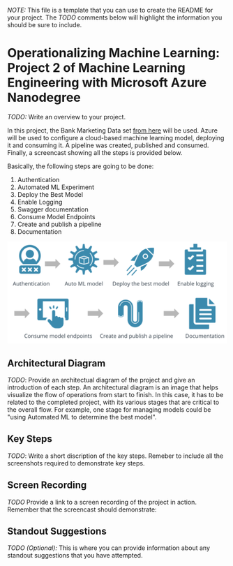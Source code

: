 *NOTE:* This file is a template that you can use to create the README for your project. 
The *TODO* comments below will highlight the information you should be sure to include.


# Operationalizing Machine Learning: Project 2 of Machine Learning Engineering with Microsoft Azure Nanodegree

*TODO:* Write an overview to your project.

In this project, the Bank Marketing Data set [from here](https://archive.ics.uci.edu/ml/datasets/bank+marketing) will be used.
Azure will be used to configure a cloud-based machine learning model, deploying it and consuming it. 
A pipeline was created, published and consumed.
Finally, a screencast showing all the steps is provided below.

Basically, the following steps are going to be done:

1. Authentication
2. Automated ML Experiment
3. Deploy the Best Model
4. Enable Logging
5. Swagger documentation
6. Consume Model Endpoints
7. Create and publish a pipeline
8. Documentation

![Project Main Steps](./stepsproject2.png)




## Architectural Diagram
*TODO*: Provide an architectual diagram of the project and give an introduction of each step. 
An architectural diagram is an image that helps visualize the flow of operations from start to finish. 
In this case, it has to be related to the completed project, 
with its various stages that are critical to the overall flow. 
For example, one stage for managing models could be "using Automated ML to determine the best model". 

## Key Steps
*TODO*: Write a short discription of the key steps. 
Remeber to include all the screenshots required to demonstrate key steps. 

## Screen Recording
*TODO* Provide a link to a screen recording of the project in action. 
Remember that the screencast should demonstrate:

## Standout Suggestions
*TODO (Optional):* This is where you can provide information about any standout suggestions 
that you have attempted.



